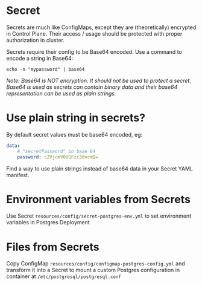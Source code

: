 # Secret

Secrets are much like ConfigMaps, except they are (theoretically) encrypted in Control Plane. Their access / usage should be protected with proper authorization in cluster.

Secrets require their config to be Base64 encoded. Use a command to encode a string in Base64:

```
echo -n "mypassword" | base64
```

_Note: Base64 is NOT encryption. It should not be used to protect a secret. Base64 is used as secrets can contain binary data and their base64 representation can be used as plain strings._

# Use plain string in secrets?

By default secret values must be base64 encoded, eg:

```yaml
data:
    # "secretPassword" in base 64
    password: c2VjcmV0UGFzc3dvcmQ=
```

Find a way to use plain strings instead of base64 data in your Secret YAML manifest.

# Environment variables from Secrets

Use Secret `resources/config/secret-postgres-env.yml` to set environment variables in Postgres Deployment

# Files from Secrets

Copy ConfigMap `resources/config/configmap-postgres-config.yml` and transform it into a Secret to mount a custom Postgres configuration in container at `/etc/postgresql/postgresql.conf`

